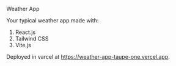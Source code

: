 Weather App

Your typical weather app made with:

1. React.js
2. Tailwind CSS
3. Vite.js

Deployed in varcel at https://weather-app-taupe-one.vercel.app. 
